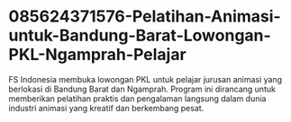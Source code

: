 # 085624371576-Pelatihan-Animasi-untuk-Bandung-Barat-Lowongan-PKL-Ngamprah-Pelajar
FS Indonesia membuka lowongan PKL untuk pelajar jurusan animasi yang berlokasi di Bandung Barat dan Ngamprah. Program ini dirancang untuk memberikan pelatihan praktis dan pengalaman langsung dalam dunia industri animasi yang kreatif dan berkembang pesat.
